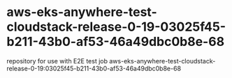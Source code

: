 # aws-eks-anywhere-test-cloudstack-release-0-19-03025f45-b211-43b0-af53-46a49dbc0b8e-68
repository for use with E2E test job aws-eks-anywhere-test-cloudstack-release-0-19:03025f45-b211-43b0-af53-46a49dbc0b8e-68
